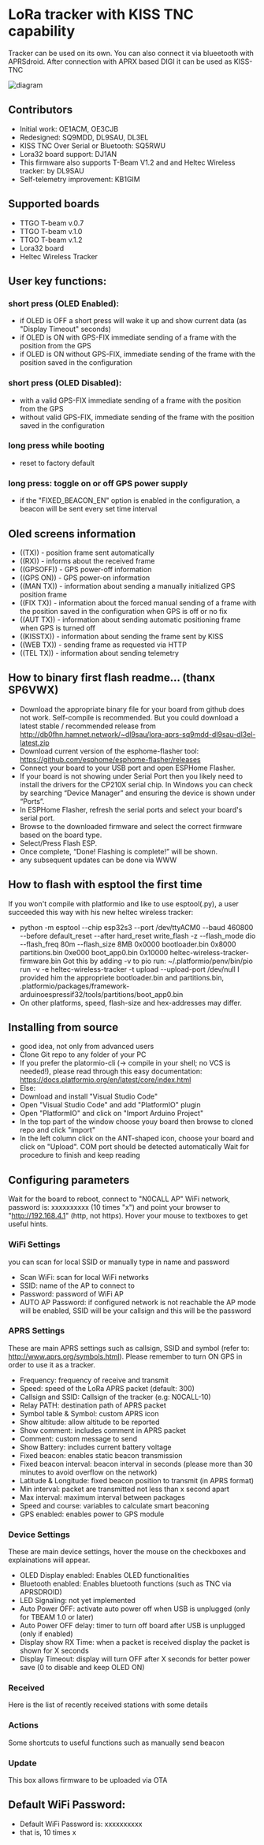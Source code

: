 # LoRa tracker with KISS TNC capability

Tracker can be used on its own. 
You can also connect it via blueetooth with APRSdroid.
After connection with APRX based DIGI it can be used as KISS-TNC

![diagram](https://github.com/SQ9MDD/TTGO-T-Beam-LoRa-APRS/blob/master/img/digi-schemat.png)

## Contributors
* Initial work: OE1ACM, OE3CJB
* Redesigned: SQ9MDD, DL9SAU, DL3EL
* KISS TNC Over Serial or Bluetooth: SQ5RWU
* Lora32 board support: DJ1AN
* This firmware also supports T-Beam V1.2 and and Heltec Wireless tracker: by DL9SAU
* Self-telemetry improvement: KB1GIM

## Supported boards
* TTGO T-beam v.0.7
* TTGO T-beam v.1.0 
* TTGO T-beam v.1.2
* Lora32 board
* Heltec Wireless Tracker

## User key functions:
### short press (OLED Enabled):
* if OLED is OFF a short press will wake it up and show current data (as "Display Timeout" seconds)
* if OLED is ON with GPS-FIX immediate sending of a frame with the position from the GPS
* if OLED is ON without GPS-FIX, immediate sending of the frame with the position saved in the configuration

### short press (OLED Disabled):
* with a valid GPS-FIX immediate sending of a frame with the position from the GPS
* without valid GPS-FIX, immediate sending of the frame with the position saved in the configuration

### long press while booting 
* reset to factory default

### long press: toggle on or off GPS power supply 
* if the "FIXED_BEACON_EN" option is enabled in the configuration, a beacon will be sent every set time interval

## Oled screens information
* ((TX)) - position frame sent automatically
* ((RX)) - informs about the received frame 
* ((GPSOFF)) - GPS power-off information
* ((GPS ON)) - GPS power-on information
* ((MAN TX)) - information about sending a manually initialized GPS position frame
* ((FIX TX)) - information about the forced manual sending of a frame with the position saved in the configuration when GPS is off or no fix
* ((AUT TX)) - information about sending automatic positioning frame when GPS is turned off
* ((KISSTX)) - information about sending the frame sent by KISS
* ((WEB TX)) - sending frame as requested via HTTP
* ((TEL TX)) - information about sending telemetry

## How to binary first flash readme... (thanx SP6VWX)
* Download the appropriate binary file for your board from github does not work.
  Self-compile is recommended. But you could download a latest stable / recommended release from
     http://db0fhn.hamnet.network/~dl9sau/lora-aprs-sq9mdd-dl9sau-dl3el-latest.zip
* Download current version of the esphome-flasher tool: https://github.com/esphome/esphome-flasher/releases
* Connect your board to your USB port and open ESPHome Flasher.
* If your board is not showing under Serial Port then you likely need to install the drivers for the CP210X serial chip. In Windows you can check by searching “Device Manager” and ensuring the device is shown under “Ports”.
* In ESPHome Flasher, refresh the serial ports and select your board's serial port.
* Browse to the downloaded firmware and select the correct firmware based on the board type.
* Select/Press Flash ESP.
* Once complete, “Done! Flashing is complete!” will be shown.
* any subsequent updates can be done via WWW

## How to flash with esptool the first time
If you won't compile with platformio and like to use esptool(.py),
a user succeeded this way with his new heltec wireless tracker:
* python -m esptool --chip esp32s3 --port /dev/ttyACM0 --baud 460800 --before default_reset --after hard_reset write_flash -z --flash_mode dio --flash_freq 80m --flash_size 8MB 0x0000 bootloader.bin 0x8000 partitions.bin 0xe000 boot_app0.bin 0x10000 heltec-wireless-tracker-firmware.bin
  Got this by adding -v to pio run: ~/.platformio/penv/bin/pio run -v -e heltec-wireless-tracker -t upload --upload-port /dev/null
   I provided him the appropriete bootloader.bin and partitions.bin, .platformio/packages/framework-arduinoespressif32/tools/partitions/boot_app0.bin
* On other platforms, speed, flash-size and hex-addresses may differ.

## Installing from source
* good idea, not only from advanced users
* Clone Git repo to any folder of your PC
* If you prefer the platormio-cli (-> compile in your shell; no VCS is needed!),
  please read through this easy documentation:
    https://docs.platformio.org/en/latest/core/index.html
* Else:
* Download and install "Visual Studio Code"
* Open "Visual Studio Code" and add "PlatformIO" plugin
* Open "PlatformIO" and click on "Import Arduino Project"
* In the top part of the window choose youy board then browse to cloned repo and click "import"
* In the left column click on the ANT-shaped icon, choose your board and click on "Upload". COM port should be detected automatically Wait for procedure to finish and keep reading

## Configuring parameters
Wait for the board to reboot, connect to "N0CALL AP" WiFi network, password is: xxxxxxxxxx (10 times "x") and point your browser to "http://192.168.4.1" (http, not http*s*). Hover your mouse to textboxes to get useful hints.

### WiFi Settings
you can scan for local SSID or manually type in name and password
* Scan WiFi: scan for local WiFi networks
* SSID: name of the AP to connect to
* Password: password of WiFi AP
* AUTO AP Password: if configured network is not reachable the AP mode will be enabled, SSID will be your callsign and this will be the password

###  APRS Settings
These are main APRS settings such as callsign, SSID and symbol (refer to: http://www.aprs.org/symbols.html). Please remember to turn ON GPS in order to use it as a tracker.
* Frequency: frequency of receive and transmit
* Speed: speed of the LoRa APRS packet (default: 300)
* Callsign and SSID: Callsign of the tracker (e.g: N0CALL-10)
* Relay PATH: destination path of APRS packet
* Symbol table & Symbol: custom APRS icon
* Show altitude: allow altitude to be reported
* Show comment: includes comment in APRS packet
* Comment: custom message to send
* Show Battery: includes current battery voltage
* Fixed beacon: enables static beacon transmission
* Fixed beacon interval: beacon interval in seconds (please more than 30 minutes to avoid overflow on the network)
* Latitude & Longitude: fixed beacon position to transmit (in APRS format)
* Min interval: packet are transmitted not less than x second apart
* Max interval: maximum interval between packages
* Speed and course: variables to calculate smart beaconing
* GPS enabled: enables power to GPS module

### Device Settings
These are main device settings, hover the mouse on the checkboxes and explainations will appear.
* OLED Display enabled: Enables OLED functionalities
* Bluetooth enabled: Enables bluetooth functions (such as TNC via APRSDROID)
* LED Signaling: not yet implemented
* Auto Power OFF: activate auto power off when USB is unplugged (only for TBEAM 1.0 or later)
* Auto Power OFF delay: timer to turn off board after USB is unplugged (only if enabled)
* Display show RX Time: when a packet is received display the packet is shown for X seconds
* Display Timeout: display will turn OFF after X seconds for better power save (0 to disable and keep OLED ON)

### Received
Here is the list of recently received stations with some details

### Actions
Some shortcuts to useful functions such as manually send beacon

### Update
This box allows firmware to be uploaded via OTA

## Default WiFi Password:
* Default WiFi Password is: xxxxxxxxxx
* that is, 10 times x
